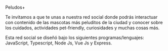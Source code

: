 Peludos+

Te invitamos a que te unas a nuestra red social donde podrás interactuar con contenido de las mascotas más peluditos de la ciudad y conocer sobre los cuidados,
actividades pet-friendly, curiosidades y muchas cosas más.

Esta red social se diseñó bajo los siguientes programas/lenguajes:  JavaScript, Typescript, Node Js, Vue Js y Express.
